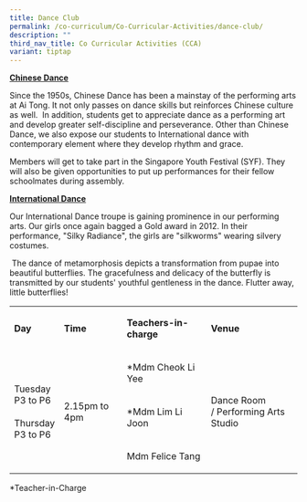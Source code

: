 ```yaml
---
title: Dance Club
permalink: /co-curriculum/Co-Curricular-Activities/dance-club/
description: ""
third_nav_title: Co Curricular Activities (CCA)
variant: tiptap
---
```

<p><strong><u>Chinese Dance</u></strong></p><p>Since the 1950s, Chinese Dance has been a mainstay of the performing arts at Ai Tong. It not only passes on dance skills but reinforces Chinese culture as well. &nbsp;In addition, students get to appreciate dance as a performing art and develop greater self-discipline and perseverance. Other than Chinese Dance, we also expose our students to International dance with contemporary&nbsp;element where they develop rhythm and grace.</p><p>Members will get to take part in the Singapore Youth Festival (SYF). They will also be given opportunities to put up performances for their fellow schoolmates during assembly.</p><p><strong><u>International Dance</u></strong></p><p>Our International Dance troupe is gaining prominence in our performing arts. Our girls once again bagged a Gold award in 2012. In their performance, "Silky Radiance", the girls are "silkworms" wearing silvery costumes.</p><p>&nbsp;The dance of metamorphosis depicts a transformation from pupae into beautiful butterflies. The gracefulness and delicacy of the butterfly is transmitted by our students' youthful gentleness in the dance. Flutter away, little butterflies!</p><table><tbody><tr><td rowspan="1" colspan="1"><p><strong>Day</strong></p></td><td rowspan="1" colspan="1"><p><strong>Time</strong></p></td><td rowspan="1" colspan="1"><p><strong>Teachers-in-charge</strong></p></td><td rowspan="1" colspan="1"><p><strong>Venue</strong></p></td></tr><tr><td rowspan="3" colspan="1"><p>Tuesday<br>P3 to P6<br><br>Thursday<br>P3 to P6</p></td><td rowspan="3" colspan="1"><p>2.15pm to 4pm</p></td><td rowspan="1" colspan="1"><p>*Mdm Cheok Li Yee</p></td><td rowspan="3" colspan="1"><p>Dance Room<br>/ Performing Arts Studio</p></td></tr><tr><td rowspan="1" colspan="1"><p>*Mdm Lim Li Joon</p></td></tr><tr><td rowspan="1" colspan="1"><p>Mdm Felice Tang</p></td></tr></tbody></table><p>*Teacher-in-Charge</p>